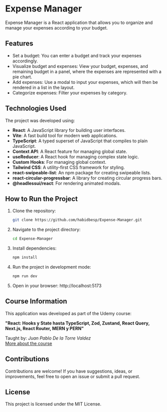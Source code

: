 # Expense Manager

Expense Manager is a React application that allows you to organize and manage your expenses according to your budget.

## Features

- Set a budget: You can enter a budget and track your expenses accordingly.
- Visualize budget and expenses: View your budget, expenses, and remaining budget in a panel, where the expenses are represented with a pie chart.
- Add expenses: Use a modal to input your expenses, which will then be rendered in a list in the layout.
- Categorize expenses: Filter your expenses by category.

## Technologies Used

The project was developed using:

- **React**: A JavaScript library for building user interfaces.
- **Vite**: A fast build tool for modern web applications.
- **TypeScript**: A typed superset of JavaScript that compiles to plain JavaScript.
- **Context API**: A React feature for managing global state.
- **useReducer**: A React hook for managing complex state logic.
- **Custom Hooks**: For managing global context.
- **Tailwind CSS**: A utility-first CSS framework for styling.
- **react-swipeable-list**: An npm package for creating swipeable lists.
- **react-circular-progressbar**: A library for creating circular progress bars.
- **@headlessui/react**: For rendering animated modals.

## How to Run the Project

1. Clone the repository:

   ```bash
   git clone https://github.com/habidbesp/Expense-Manager.git
   ```

2. Navigate to the project directory:

   ```bash
   cd Expense-Manager
   ```

3. Install dependencies:

   ```bash
   npm install
   ```

4. Run the project in development mode:

   ```bash
   npm run dev
   ```

5. Open in your browser: http://localhost:5173

## Course Information

This application was developed as part of the Udemy course:

**"React: Hooks y State hasta TypeScript, Zod, Zustand, React Query, Next.js, React Router, MERN y PERN"**

Taught by: _Juan Pablo De la Torre Valdez_  
[More about the course](https://codigoconjuan.com/)

## Contributions

Contributions are welcome! If you have suggestions, ideas, or improvements, feel free to open an issue or submit a pull request.

## License

This project is licensed under the MIT License.
